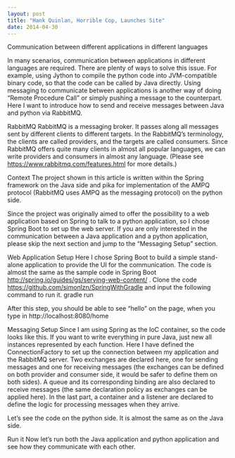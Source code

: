 ```yaml
---
layout: post
title: "Hank Quinlan, Horrible Cop, Launches Site"
date: 2014-04-30
---
```

Communication between different applications in different languages

In many scenarios, communication between applications in different languages are required. There are plenty of ways to solve this issue. For example, using Jython to compile the python code into JVM-compatible binary code, so that the code can be called by Java directly. Using messaging to communicate between applications is another way of doing “Remote Procedure Call” or simply pushing a message to the counterpart. Here I want to introduce how to send and receive messages between Java and python via RabbitMQ.

RabbitMQ
RabbitMQ is a messaging broker. It passes along all messages sent by different clients to different targets. In the RabbitMQ’s terminology, the clients are called providers, and the targets are called consumers. Since RabbitMQ offers quite many clients in almost all popular languages, we can write providers and consumers in almost any language. (Please see https://www.rabbitmq.com/features.html for more details.)

Context
The project shown in this article is written within the Spring framework on the Java side and pika for implementation of the AMPQ protocol (RabbitMQ uses AMPQ as the messaging protocol) on the python side. 

Since the project was originally aimed to offer the possibility to a web application based on Spring to talk to a python application, so I chose Spring Boot to set up the web server. If you are only interested in the communication between a Java application and a python application, please skip the next section and jump to the “Messaging Setup” section.

Web Application Setup
Here I chose Spring Boot to build a simple stand-alone application to provide the UI for the communication. The code is almost the same as the sample code in Spring Boot http://spring.io/guides/gs/serving-web-content/ . Clone the code https://github.com/simonlzn/SpringWithGradle and input the following command to run it. gradle run 

After this step, you should be able to see “hello” on the page, when you type in http://localhost:8080/home

Messaging Setup
Since I am using Spring as the IoC container, so the code looks like this.
If you want to write everything in pure Java, just new all instances represented by each function.
Here I have defined the ConnectionFactory to set up the connection between my application and the RabbitMQ server. Two exchanges are declared here, one for sending messages and one for receiving messages (the exchanges can be defined on both provider and consumer side, it would be safer to define them on both sides). A queue and its corresponding binding are also declared to receive messages (the same declaration policy as exchanges can be applied here). In the last part, a container and a listener are declared to define the logic for processing messages when they arrive. 

Let’s see the code on the python side. 
It is almost the same as on the Java side. 

Run it
Now let’s run both the Java application and python application and see how they communicate with each other.

